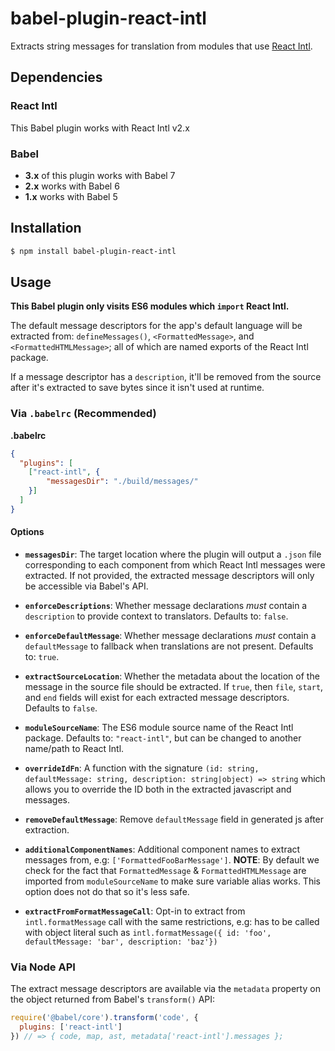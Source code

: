 # babel-plugin-react-intl

Extracts string messages for translation from modules that use [React Intl][].
## Dependencies

### React Intl
This Babel plugin works with React Intl v2.x

### Babel
- **3.x** of this plugin works with Babel 7
- **2.x** works with Babel 6
- **1.x** works with Babel 5

## Installation

```sh
$ npm install babel-plugin-react-intl
```

## Usage

**This Babel plugin only visits ES6 modules which `import` React Intl.**

The default message descriptors for the app's default language will be extracted from: `defineMessages()`, `<FormattedMessage>`, and `<FormattedHTMLMessage>`; all of which are named exports of the React Intl package.

If a message descriptor has a `description`, it'll be removed from the source after it's extracted to save bytes since it isn't used at runtime.

### Via `.babelrc` (Recommended)

**.babelrc**

```json
{
  "plugins": [
    ["react-intl", {
        "messagesDir": "./build/messages/"
    }]
  ]
}
```

#### Options

- **`messagesDir`**: The target location where the plugin will output a `.json` file corresponding to each component from which React Intl messages were extracted. If not provided, the extracted message descriptors will only be accessible via Babel's API.

- **`enforceDescriptions`**: Whether message declarations _must_ contain a `description` to provide context to translators. Defaults to: `false`.

- **`enforceDefaultMessage`**: Whether message declarations _must_ contain a `defaultMessage` to fallback when translations are not present. Defaults to: `true`.

- **`extractSourceLocation`**: Whether the metadata about the location of the message in the source file should be extracted. If `true`, then `file`, `start`, and `end` fields will exist for each extracted message descriptors. Defaults to `false`.

- **`moduleSourceName`**: The ES6 module source name of the React Intl package. Defaults to: `"react-intl"`, but can be changed to another name/path to React Intl.

- **`overrideIdFn`**: A function with the signature `(id: string, defaultMessage: string, description: string|object) => string` which allows you to override the ID both in the extracted javascript and messages.

- **`removeDefaultMessage`**: Remove `defaultMessage` field in generated js after extraction. 

- **`additionalComponentNames`**: Additional component names to extract messages from, e.g: `['FormattedFooBarMessage']`. **NOTE**: By default we check for the fact that `FormattedMessage` & `FormattedHTMLMessage` are imported from `moduleSourceName` to make sure variable alias works. This option does not do that so it's less safe.

- **`extractFromFormatMessageCall`**: Opt-in to extract from `intl.formatMessage` call with the same restrictions, e.g: has to be called with object literal such as `intl.formatMessage({ id: 'foo', defaultMessage: 'bar', description: 'baz'})`

### Via Node API

The extract message descriptors are available via the `metadata` property on the object returned from Babel's `transform()` API:

```javascript
require('@babel/core').transform('code', {
  plugins: ['react-intl']
}) // => { code, map, ast, metadata['react-intl'].messages };
```

[React Intl]: http://formatjs.io/react/
